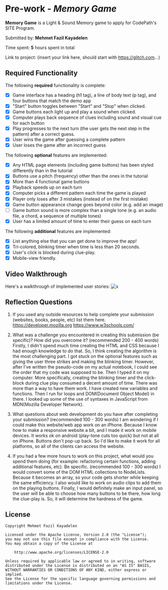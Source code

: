 # Pre-work - _Memory Game_

**Memory Game** is a Light & Sound Memory game to apply for CodePath's SITE Program.

Submitted by: **Mehmet Fazil Kayadelen**

Time spent: **5** hours spent in total

Link to project: (insert your link here, should start with https://glitch.com...)

## Required Functionality

The following **required** functionality is complete:

- [x] Game interface has a heading (h1 tag), a line of body text (p tag), and four buttons that match the demo app
- [x] "Start" button toggles between "Start" and "Stop" when clicked.
- [x] Game buttons each light up and play a sound when clicked.
- [x] Computer plays back sequence of clues including sound and visual cue for each button
- [x] Play progresses to the next turn (the user gets the next step in the pattern) after a correct guess.
- [x] User wins the game after guessing a complete pattern
- [x] User loses the game after an incorrect guess

The following **optional** features are implemented:

- [x] Any HTML page elements (including game buttons) has been styled differently than in the tutorial
- [x] Buttons use a pitch (frequency) other than the ones in the tutorial
- [x] More than 4 functional game buttons
- [x] Playback speeds up on each turn
- [x] Computer picks a different pattern each time the game is played
- [x] Player only loses after 3 mistakes (instead of on the first mistake)
- [x] Game button appearance change goes beyond color (e.g. add an image)
- [ ] Game button sound is more complex than a single tone (e.g. an audio file, a chord, a sequence of multiple tones)
- [x] User has a limited amount of time to enter their guess on each turn

The following **additional** features are implemented:

- [x] List anything else that you can get done to improve the app!
- [x] Tri-colored, blinking timer when time is less than 20 seconds.
- [x] User's click is blocked during clue-play.
- [x] Mobile-view friendly.

## Video Walkthrough

Here's a walkthrough of implemented user stories:
![x](your-link-here)

## Reflection Questions

1. If you used any outside resources to help complete your submission (websites, books, people, etc) list them here.
   https://developer.mozilla.org
   https://www.w3schools.com/

2. What was a challenge you encountered in creating this submission (be specific)? How did you overcome it? (recommended 200 - 400 words)
   Firstly, I didn't spend much time creating the HTML and CSS because I had enough knowledge to do that. So, I think creating the algorithm is the most challenging part. I got stuck on the optional features such as giving the user three strikes and making the blinking timer. However, after I've written the pseudo-code on my actual notebook, I could see the order that my code was supposed to be. Then I typed it on my computer. More specifically, creating the blinking timer and the click-block during clue play consumed a decent amount of time. There was more than a way to have them work. I have created new variables and functions. Then I run for loops and DOM(Document Object Model) in there. I looked up some of the use of syntaxes in JavaScript from MDN(Mozilla Developer Network).

3. What questions about web development do you have after completing your submission? (recommended 100 - 300 words)
   I am wondering if I could make this website/web app work on an iPhone. Because I know how to make a responsive website a bit, and I made it work on mobile devices. It works ok on android (play-tone cuts too quick) but not at all on iPhone. Buttons don't pop-up back. So I'd like to make it work for all platforms, so all of the clients can access the website.

4. If you had a few more hours to work on this project, what would you spend them doing (for example: refactoring certain functions, adding additional features, etc). Be specific. (recommended 100 - 300 words)
   I would convert some of the DOM HTML collections to NodeLists. Because it becomes an array, so your code gets shorter while keeping the same efficiency. I also would like to work on audio clips to add them on the playing buttons. Finally, I would definitely make an input panel, so the user will be able to choose how many buttons to be there, how long the clue-play is. So, it will determine the hardness of the game.

## License

    Copyright Mehmet Fazil Kayadelen

    Licensed under the Apache License, Version 2.0 (the "License");
    you may not use this file except in compliance with the License.
    You may obtain a copy of the License at

        http://www.apache.org/licenses/LICENSE-2.0

    Unless required by applicable law or agreed to in writing, software
    distributed under the License is distributed on an "AS IS" BASIS,
    WITHOUT WARRANTIES OR CONDITIONS OF ANY KIND, either express or implied.
    See the License for the specific language governing permissions and
    limitations under the License.
